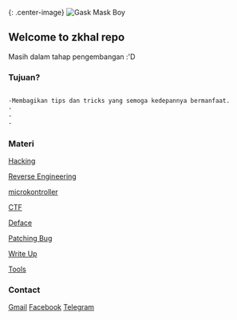 {: .center-image}
![Gask Mask Boy](https://data.whicdn.com/images/77926106/large.jpg)
## Welcome to zkhal repo
Masih dalam tahap pengembangan :'D

### Tujuan?
```markdown

-Membagikan tips dan tricks yang semoga kedepannya bermanfaat.
-
-
-

```

### Materi

[Hacking](url)

[Reverse Engineering](url)

[microkontroller](url)

[CTF](url)

[Deface](url)

[Patching Bug](url)

[Write Up](url)

[Tools](url)


### Contact

[Gmail](url)                 [Facebook](https://facebook.com/zkhalidul.zkhalidul)              [Telegram](url)
